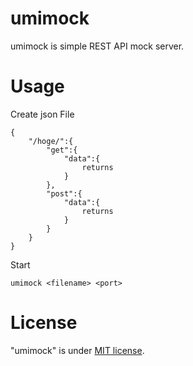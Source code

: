 # umimock

umimock is simple REST API mock server.

# Usage

Create json File

```
{
    "/hoge/":{
        "get":{
            "data":{
                returns
            }
        },
        "post":{
            "data":{
                returns
            }
        }
    }
}
```

Start

```umimock <filename> <port>```

# License

"umimock" is under [MIT license](https://en.wikipedia.org/wiki/MIT_License).